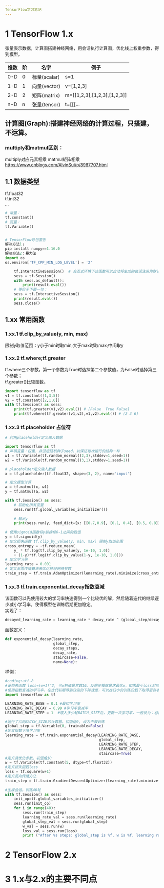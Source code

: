 ```yaml
---
TensorFlow学习笔记
---
```

# 1 TensorFlow 1.x
张量表示数据，计算图搭建神经网络，用会话执行计算图，优化线上权重参数，得到模型。

维数|阶|名字|例子
----|--|----|---
0-D|0|标量(scalar)|s=1
1-D|1|向量(vector)|v=[1,2,3]
2-D|2|矩阵(matrix)|m=[[1,2,3],[1,2,3],[1,2,3]]
n-D|n|张量(tensor)|t=[[[...


## 计算图(Graph):搭建神经网络的计算过程，只搭建，不运算。

### multiply和matmul区别：
multiply对应元素相乘
matmul矩阵相乘
https://www.cnblogs.com/AlvinSui/p/8987707.html

## 1.1 数据类型
tf.float32  
tf.int32  
...
```py
# 常量：
tf.constant()
# 变量：
tf.Variable()
```

```py

# TensorFlow导包警告
解决方法1；
pip install numpy==1.16.0
解决方法2：暴力法
import os
os.environ['TF_CPP_MIN_LOG_LEVEL'] = '2'


```

```py
    tf.InteractiveSession()  # 交互式环境下该函数可以自动将生成的会话注册为默认会话
    sess = tf.Session()
    with sess.as_default():
        print(result.eval())
    # 等价于下面一句：
    sess = tf.InteractiveSession()
    print(result.eval())
    sess.close()
```


## 1.xx 常用函数
### 1.xx.1 tf.clip_by_value(y, min, max)  
限制y取值范围：y小于min时取min;大于max时取max;中间取y

### 1.xx.2 tf.where;tf.greater
tf.where三个参数，第一个参数为True时选择第二个参数值，为False时选择第三个参数；  
tf.greater()比较函数。

```py
import tensorflow as tf
v1 = tf.constant([1,3,5])
v2 = tf.constant([2,1,6])
with tf.Session() as sess:
    print(tf.greater(v1,v2).eval()) # [False  True False]
    print(tf.where(tf.greater(v1,v2),v1,v2).eval()) # [2 3 6]
```
### 1.xx.3 tf.placeholder 占位符
```py
# 利用placeholder定义输入数据

import tensorflow as tf
# 声明变量：权重，并设定随机种子seed，以保证每次运行的结构一样
w1 = tf.Variable(tf.random_normal((2,3),stddev=1,seed=1))
w2 = tf.Variable(tf.random_normal((3,1),stddev=1,seed=1))

# placeholder定义输入数据
x = tf.placeholder(tf.float32, shape=(3, 2), name="input")

# 定义模型计算
a = tf.matmul(x, w1)
y = tf.matmul(a, w2)

with tf.Session() as sess:
    # 初始化所有变量
    sess.run(tf.global_variables_initializer())
    
    # 输出y
    print(sess.run(y, feed_dict={x: [[0.7,0.9], [0.1, 0.4], [0.5, 0.8]]}))
    
# 使用sigmoid函数将y装换伟0~1之间的数值
y = tf.sigmoid(y)
# 定义损失函数 tf.clip_by_value(y, min, max) 限制y取值范围
cross_entropy = -tf.reduce_mean(
    y_ * tf.log(tf.clip_by_value(y, 1e-10, 1.0))
    + (1-y)*tf.log(tf.clip_by_value(1-y, 1e-10, 1.0)))
# 定义学习率
learning_rate = 0.001
# 定义反向传播算法来优化神经网络参数
train_step = tf.train.AdamOptimizer(lenarning_rate).minimize(cross_entropy)
```
### 1.xx.3 tf.train.exponential_decay指数衰减
该函数可以先使用较大的学习率快速得到一个比较优的解，然后随着迭代的继续逐步减小学习率，使得模型在训练后期更加稳定。  
实现了：
```py
decayed_learning_rate = learning_rate * decay_rate ^ (global_step/decay_steps)
```
函数定义：
```py
def exponential_decay(learning_rate,
                      global_step,
                      decay_steps,
                      decay_rate,
                      staircase=False,
                      name=None):
```
样例：
```py
#coding:utf-8
#设损失函数 loss=(w+1)^2, 令w初值是常数10。反向传播就是求最优w，即求最小loss对应的w值
#使用指数衰减的学习率，在迭代初期得到较高的下降速度，可以在较小的训练轮数下取得更有收敛度。
import tensorflow as tf

LEARNING_RATE_BASE = 0.1 #最初学习率
LEARNING_RATE_DECAY = 0.99 #学习率衰减率
LEARNING_RATE_STEP = 1  #喂入多少轮BATCH_SIZE后，更新一次学习率，一般设为：总样本数/BATCH_SIZE

#运行了几轮BATCH_SIZE的计数器，初值给0, 设为不被训练
global_step = tf.Variable(0, trainable=False)
#定义指数下降学习率
learning_rate = tf.train.exponential_decay(LEARNING_RATE_BASE,
                                           global_step,
                                           LEARNING_RATE_STEP,
                                           LEARNING_RATE_DECAY,
                                           staircase=True)
#定义待优化参数，初值给10
w = tf.Variable(tf.constant(5, dtype=tf.float32))
#定义损失函数loss
loss = tf.square(w+1)
#定义反向传播方法
train_step = tf.train.GradientDescentOptimizer(learning_rate).minimize(loss,
                                                                       global_step=global_step)  # 每运行一次，这里的global_step都+1
#生成会话，训练40轮
with tf.Session() as sess:
    init_op=tf.global_variables_initializer()
    sess.run(init_op)
    for i in range(40):
        sess.run(train_step)
        learning_rate_val = sess.run(learning_rate)
        global_step_val = sess.run(global_step)
        w_val = sess.run(w)
        loss_val = sess.run(loss)
        print ("After %s steps: global_step is %f, w is %f, learning rate is %f, loss is %f" % (i, global_step_val, w_val, learning_rate_val, loss_val))

```

# 2 TensorFlow 2.x


# 3  1.x与2.x的主要不同点
